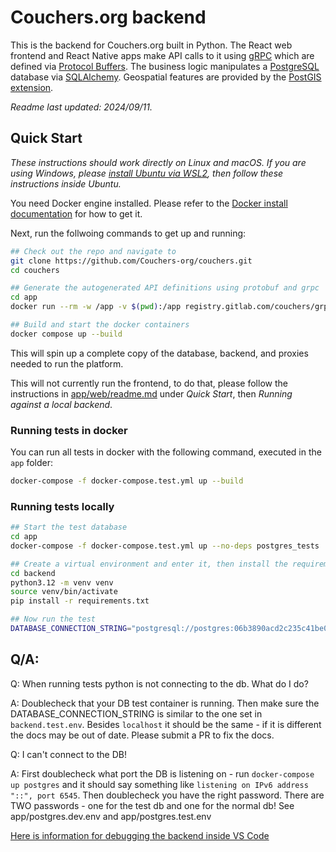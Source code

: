 # Couchers.org backend

This is the backend for Couchers.org built in Python. The React web frontend and React Native apps make API calls to it using [gRPC](https://grpc.io/) which are defined via [Protocol Buffers](https://protobuf.dev/). The business logic manipulates a [PostgreSQL](https://www.postgresql.org/) database via [SQLAlchemy](https://www.sqlalchemy.org/). Geospatial features are provided by the [PostGIS extension](https://postgis.net/).

*Readme last updated: 2024/09/11.*

## Quick Start

*These instructions should work directly on Linux and macOS. If you are using Windows, please [install Ubuntu via WSL2](https://documentation.ubuntu.com/wsl/en/latest/guides/install-ubuntu-wsl2/), then follow these instructions inside Ubuntu.*

You need Docker engine installed. Please refer to the [Docker install documentation](https://docs.docker.com/engine/install/) for how to get it.

Next, run the follwoing commands to get up and running:

```sh
## Check out the repo and navigate to
git clone https://github.com/Couchers-org/couchers.git
cd couchers

## Generate the autogenerated API definitions using protobuf and grpc
cd app
docker run --rm -w /app -v $(pwd):/app registry.gitlab.com/couchers/grpc ./generate_protos.sh

## Build and start the docker containers
docker compose up --build
```

This will spin up a complete copy of the database, backend, and proxies needed to run the platform.

This will not currently run the frontend, to do that, please follow the instructions in [app/web/readme.md](../web/readme.md) under *Quick Start*, then *Running against a local backend*.

### Running tests in docker

You can run all tests in docker with the following command, executed in the `app` folder:

```sh
docker-compose -f docker-compose.test.yml up --build
```

### Running tests locally

```sh
## Start the test database
cd app
docker-compose -f docker-compose.test.yml up --no-deps postgres_tests

## Create a virtual environment and enter it, then install the requirements.
cd backend
python3.12 -m venv venv
source venv/bin/activate
pip install -r requirements.txt

## Now run the test
DATABASE_CONNECTION_STRING="postgresql://postgres:06b3890acd2c235c41be0bbfe22f1b386a04bf02eedf8c977486355616be2aa1@localhost:6544/postgres" pytest src/tests/
```

## Q/A:

Q: When running tests python is not connecting to the db. What do I do?

A: Doublecheck that your DB test container is running. Then make sure the DATABASE_CONNECTION_STRING is similar to the one set in `backend.test.env`. Besides `localhost` it should be the same - if it is different the docs may be out of date. Please submit a PR to fix the docs.

Q: I can't connect to the DB!

A: First doublecheck what port the DB is listening on - run `docker-compose up postgres` and it should say something like `listening on IPv6 address "::", port 6545`. Then doublecheck you have the right password. There are TWO passwords - one for the test db and one for the normal db! See app/postgres.dev.env and app/postgres.test.env

[Here is information for debugging the backend inside VS Code](/docs/backend-in-vscode.md)
